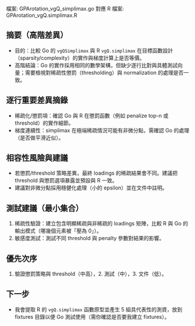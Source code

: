 檔案: GPArotation_vgQ_simplimax.go
對應 R 檔案: GPArotation_vgQ.simplimax.R

## 摘要（高階差異）

- 目的：比較 Go 的 `vgQSimplimax` 與 R `vgQ.simplimax` 在目標函數設計（sparsity/complexity）的實作與梯度計算上是否等價。
- 高階結論：Go 的實作採用相同的數學架構，但缺少逐行比對與具體測試向量；需要檢視對稀疏性懲罰（thresholding）與 normalization 的處理是否一致。

## 逐行重要差異摘錄

- 稀疏化/懲罰項：確認 Go 與 R 在懲罰函數（例如 penalize top-n 或 threshold）的實作細節。
- 梯度連續性：simplimax 在極端稀疏情況可能有非微分點，需確認 Go 的處理（是否做平滑近似）。

## 相容性風險與建議

- 若懲罰/threshold 策略差異，最終 loadings 的稀疏結果會不同。建議把 threshold 與懲罰選項暴露並預設與 R 一致。
- 建議對非微分點採用穩健化處理（小的 epsilon）並在文件中註明。

## 測試建議（最小集合）

1. 稀疏性驗證：建立包含明顯稀疏與非稀疏的 loadings 矩陣，比較 R 與 Go 的輸出模式（哪幾個元素被「壓為 0」）。
2. 敏感度測試：測試不同 threshold 與 penalty 參數對結果的影響。

## 優先次序

1. 驗證懲罰策略與 threshold（中高），2. 測試（中），3. 文件（低）。

## 下一步

- 我會提取 R 的 `vgQ.simplimax` 函數原型並產生 5 組具代表性的測資，放到 fixtures 目錄以便 Go 測試使用（需你確認是否要我建立 fixtures）。
